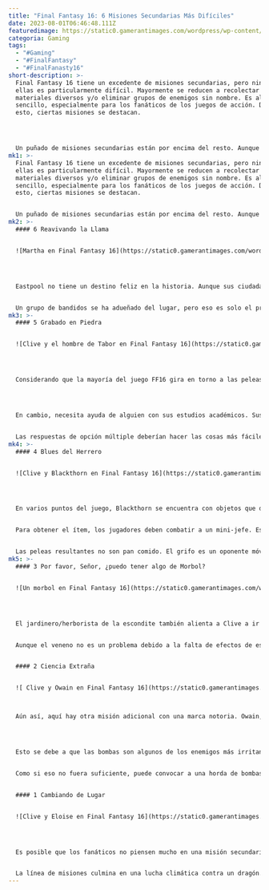 ```yaml
---
title: "Final Fantasy 16: 6 Misiones Secundarias Más Difíciles"
date: 2023-08-01T06:46:48.111Z
featuredimage: https://static0.gamerantimages.com/wordpress/wp-content/uploads/2023/07/final-fantasy-16-hardest-side-quests.jpg?q=50&fit=contain&w=1140&h=&dpr=1.5
categoria: Gaming
tags:
  - "#Gaming"
  - "#FinalFantasy"
  - "#FinalFanasty16"
short-description: >-
  Final Fantasy 16 tiene un excedente de misiones secundarias, pero ninguna de
  ellas es particularmente difícil. Mayormente se reducen a recolectar
  materiales diversos y/o eliminar grupos de enemigos sin nombre. Es algo
  sencillo, especialmente para los fanáticos de los juegos de acción. Dicho
  esto, ciertas misiones se destacan.




  Un puñado de misiones secundarias están por encima del resto. Aunque aún no son excesivamente difíciles, enfrentan a los jugadores con algo más que simples enemigos. Esto se debe probablemente a que provienen de varios amigos que Clive conoce a lo largo de FF16. Por lo tanto, son las más interesantes tanto desde el punto de vista del juego como del personaje.
mk1: >-
  Final Fantasy 16 tiene un excedente de misiones secundarias, pero ninguna de
  ellas es particularmente difícil. Mayormente se reducen a recolectar
  materiales diversos y/o eliminar grupos de enemigos sin nombre. Es algo
  sencillo, especialmente para los fanáticos de los juegos de acción. Dicho
  esto, ciertas misiones se destacan.


  Un puñado de misiones secundarias están por encima del resto. Aunque aún no son excesivamente difíciles, enfrentan a los jugadores con algo más que simples enemigos. Esto se debe probablemente a que provienen de varios amigos que Clive conoce a lo largo de FF16. Por lo tanto, son las más interesantes tanto desde el punto de vista del juego como del personaje.
mk2: >-
  #### 6 Reavivando la Llama


  ![Martha en Final Fantasy 16](https://static0.gamerantimages.com/wordpress/wp-content/uploads/2023/07/martha-in-final-fantasy-16.jpg?q=50&fit=crop&w=1500&dpr=1.5 "Martha en Final Fantasy 16")




  Eastpool no tiene un destino feliz en la historia. Aunque sus ciudadanos ayudan a Clive en su viaje, el pueblo es pronto destruido por la traición de su propia madre y sus fuerzas imperiales. Sin embargo, eso no es el final. Los habitantes del subterráneo de Rosalith y los locales de Martha's Rest deciden eventualmente restablecer Eastpool como un santuario para los Portadores. Solo hay un problema: el lugar está actualmente ocupado.


  Un grupo de bandidos se ha adueñado del lugar, pero eso es solo el principio. El pueblo ahora es el hogar de un monstruo de lodo llamado "Two Scoops". Este mini-jefe tiene mucha salud y un largo alcance. Ese alcance proviene de su habilidad para cambiar de forma en un abrir y cerrar de ojos. Este patrón (o la falta de él) lo convierte en uno de los monstruos más erráticos, lo que significa que los jugadores deben cambiar sus tácticas habituales para adaptarse. Esta vez, machacar botones no será suficiente para derrotarlo.
mk3: >-
  #### 5 Grabado en Piedra


  ![Clive y el hombre de Tabor en Final Fantasy 16](https://static0.gamerantimages.com/wordpress/wp-content/uploads/2023/07/clive-and-the-old-man-in-final-fantasy-16.jpg?q=50&fit=crop&w=1500&dpr=1.5 "Clive y el hombre de Tabor en Final Fantasy 16")




  Considerando que la mayoría del juego FF16 gira en torno a las peleas, los fanáticos pueden sorprenderse al encontrar una misión secundaria enfocada en la memorización. Cuando Clive y su grupo visitan Tabor, se encuentran con un anciano que grita desde los tejados. No, no está echando a los niños de su césped.




  En cambio, necesita ayuda de alguien con sus estudios académicos. Sus huesos viejos le impiden subir escaleras, por lo que solicita la ayuda de los héroes para leer tres piedras antiguas alrededor del pueblo y reportar las inscripciones. Esta misión arqueológica contrasta drásticamente con todas las demás tareas. Debido a eso, puede tomar a los jugadores desprevenidos.


  Las respuestas de opción múltiple deberían hacer las cosas más fáciles, pero en realidad hacen lo contrario. Las opciones tienen un lenguaje similar, lo que sin duda desconcertará a algunas personas. Todo el ejercicio puede carecer de combate, pero irónicamente eso lo hace más difícil.
mk4: >-
  #### 4 Blues del Herrero


  ![Clive y Blackthorn en Final Fantasy 16](https://static0.gamerantimages.com/wordpress/wp-content/uploads/2023/07/clive-and-blackthorn-in-final-fantasy-16.jpg?q=50&fit=crop&w=1500&dpr=1.5 "Clive y Blackthorn en Final Fantasy 16")




  En varios puntos del juego, Blackthorn se encuentra con objetos que demuestran habilidades superiores de herrería. Luego, pierde confianza en su propia forja y Clive se ofrece a ayudarlo. Esa ayuda consiste en buscar los objetos mencionados anteriormente. Sin embargo, dos de estos objetos son diferentes.


  Para obtener el ítem, los jugadores deben combatir a un mini-jefe. Específicamente, deben vencer a un grifo llamado Dozmare. Es un objetivo de la tabla de caza, pero no revela su ubicación exacta. En cambio, proporciona una pista vaga sobre dónde podría estar. Más adelante, el hogar de Blackthorn es atacado por una mafia de monstruos Akashic. Estas criaturas son lideradas por un quimera.


  Las peleas resultantes no son pan comido. El grifo es un oponente móvil. Vuela alrededor del área y usa su impulso para infligir mucho daño a todo lo que se cruza en su camino. Sus barridos de alas dificultan acercarse a él, y mucho menos golpearlo. Mientras tanto, la quimera tiene todo eso y más, mezclando ataques AOE y ofensivas elementales. El desafío no es sorprendente, ya que tanto los objetivos de Akashic como los de caza están destinados a ser monstruos fortalecidos. Tampoco es la última vez que coinciden con misiones secundarias.
mk5: >-
  #### 3 Por favor, Señor, ¿puedo tener algo de Morbol?


  ![Un morbol en Final Fantasy 16](https://static0.gamerantimages.com/wordpress/wp-content/uploads/2023/07/a-morbol-in-final-fantasy-16.jpg?q=50&fit=crop&w=1500&dpr=1.5 "Un morbol en Final Fantasy 16")




  El jardinero/herborista de la escondite también alienta a Clive a ir en una cacería. Necesita las vides de un Morbol. El único ejemplar conocido está en la tabla de caza, simplemente conocido como "Carrot". Como todos los Morbols del juego, es básicamente un Malboro de otras entregas de Final Fantasy. En caso de que los fanáticos se lo estén preguntando, es igual de molesto luchar en tiempo real como en formato por turnos.


  Aunque el veneno no es un problema debido a la falta de efectos de estado en FF16, Carrot compensa eso con pura ferocidad. Tiene una amplia variedad de ataques, tanto desde su enorme mandíbula como desde sus masas de vides. Aún peor, puede sumergirse en el agua y aparecer justo al lado de los héroes. El daño amplificado significa que estos movimientos son aún más molestos. Y eso sin contar el hecho de que, como todas las cacerías, los jugadores solo reciben pistas vagas en lugar de direcciones precisas. Esa es una desventaja importante de fusionar cacerías y misiones secundarias.


  #### 2 Ciencia Extraña


  ![ Clive y Owain en Final Fantasy 16](https://static0.gamerantimages.com/wordpress/wp-content/uploads/2023/07/clive-and-owain-in-final-fantasy-16.jpg?q=50&fit=crop&w=1500&dpr=1.5 " Clive y Owain en Final Fantasy 16")



  Aún así, aquí hay otra misión adicional con una marca notoria. Owain, que ayuda en el taller de Mid, necesita un lote de ceniza de bomba. Por supuesto, no se refiere a cualquier bomba: la ceniza solo puede provenir de un Rey Bomba. Así que es hora de volver a la tabla de caza. Si los jugadores descubren dónde está Su Majestad, se enfrentarán a una lucha volátil.




  Esto se debe a que las bombas son algunos de los enemigos más irritantes en Final Fantasy. Además de ataques de fuego y su inmunidad al fuego, pueden detonar. Esta táctica suicida crea un kamikaze devastador que aniquila la salud del grupo. Si bien las ventajas elementales ya no tienen efecto, las bombas siguen siendo una explosión malvada. La versión del Rey Bomba es aún más potente.


  Como si eso no fuera suficiente, puede convocar a una horda de bombas más pequeñas para que lo respalden. Esto convierte el campo de batalla en un campo de minas. Es bueno que la misión conceda un morral de pociones más grande, ya que los jugadores pueden usar todas las pociones de curación en su bolsa.


  #### 1 Cambiando de Lugar


  ![Clive y Eloise en Final Fantasy 16](https://static0.gamerantimages.com/wordpress/wp-content/uploads/2023/07/clive-and-eloise-in-final-fantasy-16.jpg?q=50&fit=crop&w=1500&dpr=1.5 "Clive y Eloise en Final Fantasy 16")




  Es posible que los fanáticos no piensen mucho en una misión secundaria que se recoge en Boklad, una parada de descanso glorificada. Comienza de manera inofensiva: los jugadores eliminan a una multitud descerebrada de un pueblo pesquero cercano. Sin embargo, esto es solo el calentamiento para la segunda parte.


  La línea de misiones culmina en una lucha climática contra un dragón. No es una cacería famosa, pero debería serlo. Tiene todos los ataques láser y de fuego de un dragón ordinario, pero se amplifican con su estado Akashic. Con ese poder, pueden eliminar a los jugadores en cuestión de segundos. ¿Qué hizo que Theodore pensara que podía vencer a esta bestia? Eso es algo que cualquiera podría preguntarse."
---
```

